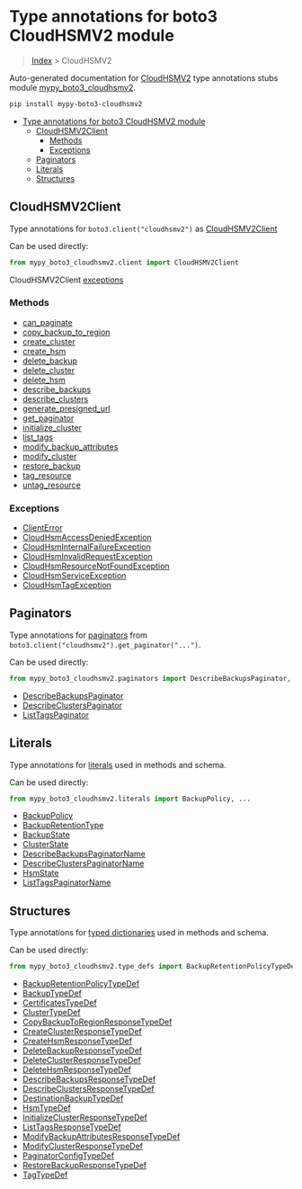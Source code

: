 # Type annotations for boto3 CloudHSMV2 module

> [Index](../README.md) > CloudHSMV2

Auto-generated documentation for [CloudHSMV2](https://boto3.amazonaws.com/v1/documentation/api/latest/reference/services/cloudhsmv2.html#CloudHSMV2)
type annotations stubs module [mypy_boto3_cloudhsmv2](https://pypi.org/project/mypy-boto3-cloudhsmv2/).

```bash
pip install mypy-boto3-cloudhsmv2
```

- [Type annotations for boto3 CloudHSMV2 module](#type-annotations-for-boto3-cloudhsmv2-module)
  - [CloudHSMV2Client](#cloudhsmv2client)
    - [Methods](#methods)
    - [Exceptions](#exceptions)
  - [Paginators](#paginators)
  - [Literals](#literals)
  - [Structures](#structures)

## CloudHSMV2Client

Type annotations for  `boto3.client("cloudhsmv2")` as [CloudHSMV2Client](./client.md)

Can be used directly:

```python
from mypy_boto3_cloudhsmv2.client import CloudHSMV2Client
```


CloudHSMV2Client [exceptions](./client.md#exceptions)



### Methods
- [can_paginate](./client.md#can-paginate)
- [copy_backup_to_region](./client.md#copy-backup-to-region)
- [create_cluster](./client.md#create-cluster)
- [create_hsm](./client.md#create-hsm)
- [delete_backup](./client.md#delete-backup)
- [delete_cluster](./client.md#delete-cluster)
- [delete_hsm](./client.md#delete-hsm)
- [describe_backups](./client.md#describe-backups)
- [describe_clusters](./client.md#describe-clusters)
- [generate_presigned_url](./client.md#generate-presigned-url)
- [get_paginator](./client.md#get-paginator)
- [initialize_cluster](./client.md#initialize-cluster)
- [list_tags](./client.md#list-tags)
- [modify_backup_attributes](./client.md#modify-backup-attributes)
- [modify_cluster](./client.md#modify-cluster)
- [restore_backup](./client.md#restore-backup)
- [tag_resource](./client.md#tag-resource)
- [untag_resource](./client.md#untag-resource)




### Exceptions
- [ClientError](./client.md#clienterror)
- [CloudHsmAccessDeniedException](./client.md#cloudhsmaccessdeniedexception)
- [CloudHsmInternalFailureException](./client.md#cloudhsminternalfailureexception)
- [CloudHsmInvalidRequestException](./client.md#cloudhsminvalidrequestexception)
- [CloudHsmResourceNotFoundException](./client.md#cloudhsmresourcenotfoundexception)
- [CloudHsmServiceException](./client.md#cloudhsmserviceexception)
- [CloudHsmTagException](./client.md#cloudhsmtagexception)






## Paginators

Type annotations for [paginators](./paginators.md) from `boto3.client("cloudhsmv2").get_paginator("...")`.

Can be used directly:

```python
from mypy_boto3_cloudhsmv2.paginators import DescribeBackupsPaginator, ...
```

- [DescribeBackupsPaginator](./paginators.md#describebackupspaginator)
- [DescribeClustersPaginator](./paginators.md#describeclusterspaginator)
- [ListTagsPaginator](./paginators.md#listtagspaginator)






## Literals

Type annotations for [literals](./literals.md) used in methods and schema.

Can be used directly:

```python
from mypy_boto3_cloudhsmv2.literals import BackupPolicy, ...
```

- [BackupPolicy](./literals.md#backuppolicy)
- [BackupRetentionType](./literals.md#backupretentiontype)
- [BackupState](./literals.md#backupstate)
- [ClusterState](./literals.md#clusterstate)
- [DescribeBackupsPaginatorName](./literals.md#describebackupspaginatorname)
- [DescribeClustersPaginatorName](./literals.md#describeclusterspaginatorname)
- [HsmState](./literals.md#hsmstate)
- [ListTagsPaginatorName](./literals.md#listtagspaginatorname)




## Structures


Type annotations for [typed dictionaries](./type_defs.md) used in methods and schema.

Can be used directly:

```python
from mypy_boto3_cloudhsmv2.type_defs import BackupRetentionPolicyTypeDef, ...
```

- [BackupRetentionPolicyTypeDef](./type_defs.md#backupretentionpolicytypedef)
- [BackupTypeDef](./type_defs.md#backuptypedef)
- [CertificatesTypeDef](./type_defs.md#certificatestypedef)
- [ClusterTypeDef](./type_defs.md#clustertypedef)
- [CopyBackupToRegionResponseTypeDef](./type_defs.md#copybackuptoregionresponsetypedef)
- [CreateClusterResponseTypeDef](./type_defs.md#createclusterresponsetypedef)
- [CreateHsmResponseTypeDef](./type_defs.md#createhsmresponsetypedef)
- [DeleteBackupResponseTypeDef](./type_defs.md#deletebackupresponsetypedef)
- [DeleteClusterResponseTypeDef](./type_defs.md#deleteclusterresponsetypedef)
- [DeleteHsmResponseTypeDef](./type_defs.md#deletehsmresponsetypedef)
- [DescribeBackupsResponseTypeDef](./type_defs.md#describebackupsresponsetypedef)
- [DescribeClustersResponseTypeDef](./type_defs.md#describeclustersresponsetypedef)
- [DestinationBackupTypeDef](./type_defs.md#destinationbackuptypedef)
- [HsmTypeDef](./type_defs.md#hsmtypedef)
- [InitializeClusterResponseTypeDef](./type_defs.md#initializeclusterresponsetypedef)
- [ListTagsResponseTypeDef](./type_defs.md#listtagsresponsetypedef)
- [ModifyBackupAttributesResponseTypeDef](./type_defs.md#modifybackupattributesresponsetypedef)
- [ModifyClusterResponseTypeDef](./type_defs.md#modifyclusterresponsetypedef)
- [PaginatorConfigTypeDef](./type_defs.md#paginatorconfigtypedef)
- [RestoreBackupResponseTypeDef](./type_defs.md#restorebackupresponsetypedef)
- [TagTypeDef](./type_defs.md#tagtypedef)
